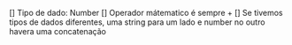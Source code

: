 [] Tipo de dado: Number
[] Operador mátematico é sempre +
[] Se tivemos tipos de dados diferentes, uma string para um lado e number no outro havera uma concatenação